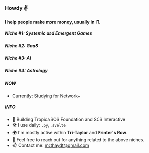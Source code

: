 ### Howdy ✌️

#### I help people make more money, usually in IT.

##### Niche #1: Systemic and Emergent Games
##### Niche #2: GaaS
##### Niche #3: AI
##### Niche #4: Astrology


##### NOW

- Currently: Studying for Network+

##### INFO

- 🏢 Building TropicalSOS Foundation and SOS Interactive  
- 🛠 I use daily: `.py`, `.svelte`
- 🌍 I'm mostly active within **Tri-Taylor** and **Printer's Row**.
- 💬 Feel free to reach out for anything related to the above niches. 
- 📫 Contact me: mcthaydt@gmail.com
